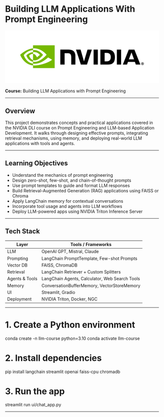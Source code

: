 # Building LLM Applications With Prompt Engineering

![NVIDIA Header](https://github.com/Swanjith/Building-LLM-Applications-With-Prompt-Engineering/blob/main/nvidia_header.png?raw=true)

**Course:** Building LLM Applications with Prompt Engineering

---

## Overview

This project demonstrates concepts and practical applications covered in the NVIDIA DLI course on Prompt Engineering and LLM-based Application Development. It walks through designing effective prompts, integrating retrieval mechanisms, using memory, and deploying real-world LLM applications with tools and agents.

---

## Learning Objectives

- Understand the mechanics of prompt engineering
- Design zero-shot, few-shot, and chain-of-thought prompts
- Use prompt templates to guide and format LLM responses
- Build Retrieval-Augmented Generation (RAG) applications using FAISS or Chroma
- Apply LangChain memory for contextual conversations
- Incorporate tool usage and agents into LLM workflows
- Deploy LLM-powered apps using NVIDIA Triton Inference Server

---

## Tech Stack

| Layer            | Tools / Frameworks                               |
|------------------|--------------------------------------------------|
| LLM              | OpenAI GPT, Mistral, Claude                      |
| Prompting        | LangChain PromptTemplate, Few-shot Prompts       |
| Vector DB        | FAISS, ChromaDB                                  |
| Retrieval        | LangChain Retriever + Custom Splitters           |
| Agents & Tools   | LangChain Agents, Calculator, Web Search Tools   |
| Memory           | ConversationBufferMemory, VectorStoreMemory      |
| UI               | Streamlit, Gradio                                |
| Deployment       | NVIDIA Triton, Docker, NGC                       |

---
# 1. Create a Python environment
conda create -n llm-course python=3.10
conda activate llm-course

# 2. Install dependencies
pip install langchain streamlit openai faiss-cpu chromadb

# 3. Run the app
streamlit run ui/chat_app.py

---

